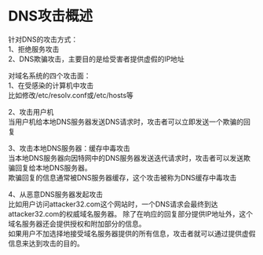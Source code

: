 # DNS攻击概述

针对DNS的攻击方式：  
1、拒绝服务攻击  
2、DNS欺骗攻击，主要目的是给受害者提供虚假的IP地址

对域名系统的四个攻击面：  
1、在受感染的计算机中攻击  
比如修改/etc/resolv.conf或/etc/hosts等  

2、攻击用户机  
当用户机给本地DNS服务器发送DNS请求时，攻击者可以立即发送一个欺骗的回复  

3、攻击本地DNS服务器：缓存中毒攻击  
当本地DNS服务器向因特网中的DNS服务器发送迭代请求时，攻击者可以发送欺骗回复给本地DNS服务器。  
欺骗回复的信息通常被DNS服务器缓存，这个攻击被称为DNS缓存中毒攻击  

4、从恶意DNS服务器发起攻击  
比如用户访问attacker32.com这个网站时，一个DNS请求会最终到达attacker32.com的权威域名服务器。
除了在响应的回复部分提供IP地址外，这个域名服务器还会提供授权和附加部分的信息。  
如果用户不加选择地接受域名服务器提供的所有信息，攻击者就可以通过提供虚假信息来达到攻击的目的。  